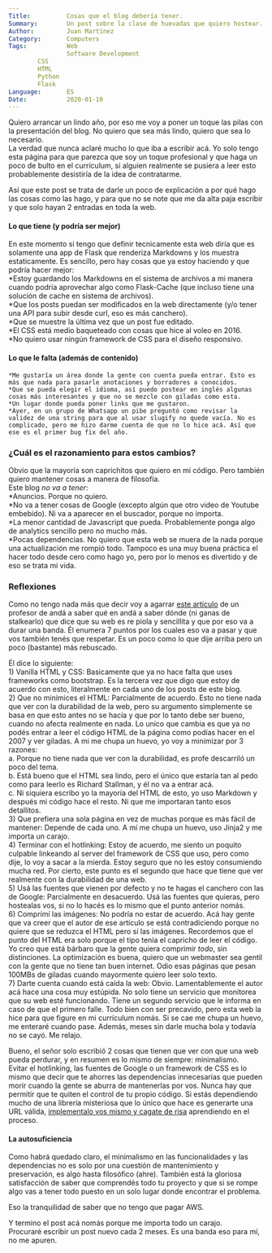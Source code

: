 ```yaml
---
Title:          Cosas que el blog debería tener.
Summary:        Un post sobre la clase de huevadas que quiero hostear.
Author:         Juan Martínez
Category:       Computers
Tags:           Web
                Software Development
		CSS
		HTML
		Python
		Flask
Language:       ES
Date:           2020-01-10
---
```


Quiero arrancar un lindo año, por eso me voy a poner un toque las pilas con la presentación del blog. No quiero que sea más lindo, quiero que sea lo necesario.  
La verdad que nunca aclaré mucho lo que iba a escribir acá. Yo solo tengo esta página para que parezca que soy un toque profesional y que haga un poco de bulto en el currículum, si alguien realmente se pusiera a leer esto probablemente desistiría de la idea de contratarme.

Así que este post se trata de darle un poco de explicación a por qué hago las cosas como las hago, y para que no se note que me da alta paja escribir y que solo hayan 2 entradas en toda la web.

#### Lo que tiene (y podría ser mejor)

En este momento si tengo que definir tecnicamente esta web diría que es solamente una app de Flask que renderiza Markdowns y los muestra estaticamente. Es sencillo, pero hay cosas que ya estoy haciendo y que podría hacer mejor:  
	*Estoy guardando los Markdowns en el sistema de archivos a mi manera cuando podría aprovechar algo como Flask-Cache (que incluso tiene una solución de cache en sistema de archivos).  
	*Que los posts puedan ser modificados en la web directamente (y/o tener una API para subir desde curl, eso es más canchero).  
	*Que se muestre la última vez que un post fue editado.  
	*El CSS está medio baqueteado con cosas que hice al voleo en 2016.  
	*No quiero usar ningún framework de CSS para el diseño responsivo.

#### Lo que le falta (además de contenido)

	*Me gustaría un área donde la gente con cuenta pueda entrar. Esto es más que nada para pasarle anotaciones y borradores a conocidos.  
	*Que se pueda elegir el idioma, así puedo postear en inglés algunas cosas más interesantes y que no se mezcle con giladas como esta.  
	*Un lugar donde pueda poner links que me gustaron.  
	*Ayer, en un grupo de Whatsapp un pibe preguntó como revisar la validez de una string para que al usar slugify no quede vacía. No es complicado, pero me hizo darme cuenta de que no lo hice acá. Así que ese es el primer bug fix del año.

### ¿Cuál es el razonamiento para estos cambios?

Obvio que la mayoría son caprichitos que quiero en mi código. Pero también quiero mantener cosas a manera de filosofía.  
Este blog *no va a tener*:  
	*Anuncios. Porque no quiero.  
	*No va a tener cosas de Google (excepto algún que otro video de Youtube embebido). Ni va a aparecer en el buscador, porque no importa.  
	*La menor cantidad de Javascript que pueda. Probablemente ponga algo de analytics sencillo pero no mucho más.  
	*Pocas dependencias. No quiero que esta web se muera de la nada porque una actualización me rompió todo. Tampoco es una muy buena práctica el hacer todo desde cero como hago yo, pero por lo menos es divertido y de eso se trata mi vida.

### Reflexiones

Como no tengo nada más que decir voy a agarrar [este artículo](https://jeffhuang.com/designed_to_last/) de un profesor de andá a saber qué en andá a saber dónde (ni ganas de stalkearlo) que dice que su web es re piola y sencillita y que por eso va a durar una banda. Él enumera 7 puntos por los cuales eso va a pasar y que vos también tenés que respetar. Es un poco como lo que dije arriba pero un poco (bastante) más rebuscado.

Él dice lo siguiente:  
	1) Vanilla HTML y CSS: Basicamente que ya no hace falta que uses frameworks como bootstrap. Es la tercera vez que digo que estoy de acuerdo con esto, literalmente en cada uno de los posts de este blog.  
	2) Que no minimices el HTML: Parcialmente de acuerdo. Esto no tiene nada que ver con la durabilidad de la web, pero su argumento simplemente se basa en que esto antes no se hacía y que por lo tanto debe ser bueno, cuando no afecta realmente en nada. Lo unico que cambia es que ya no podés entrar a leer el código HTML de la página como podías hacer en el 2007 y ver giladas. A mi me chupa un huevo, yo voy a minimizar por 3 razones:  
		a. Porque no tiene nada que ver con la durabilidad, es profe descarriló un poco del tema.  
		b. Está bueno que el HTML sea lindo, pero el único que estaría tan al pedo como para leerlo es Richard Stallman, y él no va a entrar acá.  
		c. Ni siquiera escribo yo la mayoría del HTML de esto, yo uso Markdown y después mi código hace el resto. Ni que me importaran tanto esos detallitos.  
	3) Que prefiera una sola página en vez de muchas porque es más fácil de mantener: Depende de cada uno. A mí me chupa un huevo, uso Jinja2 y me importa un carajo.  
	4) Terminar con el hotlinking: Estoy de acuerdo, me siento un poquito culpable linkeando al server del framework de CSS que uso, pero como dije, lo voy a sacar a la mierda. Estoy seguro que no les estoy consumiendo mucha red. Por cierto, este punto es el segundo que hace que tiene que ver realmente con la durabilidad de una web.  
	5) Usá las fuentes que vienen por defecto y no te hagas el canchero con las de Google: Parcialmente en desacuerdo. Usá las fuentes que quieras, pero hostealas vos, si no lo hacés es lo mismo que el punto anterior nomás.  
	6) Comprimí las imágenes: No podría no estar de acuerdo. Acá hay gente que va creer que el autor de ese artículo se está contradiciendo porque no quiere que se reduzca el HTML pero sí las imágenes. Recordemos que el punto del HTML era solo porque el tipo tenía el capricho de leer el código. Yo creo que está bárbaro que la gente quiera comprimir *todo*, sin distinciones. La optimización es buena, quiero que un webmaster sea gentil con la gente que no tiene tan buen internet. Odio esas páginas que pesan 100MBs de giladas cuando mayormente quiero leer solo texto.  
	7) Darte cuenta cuando está caída la web: Obvio. Lamentablemente el autor acá hace una cosa muy estúpida. No solo tiene un servicio que monitorea que su web esté funcionando. Tiene un segundo servicio que le informa en caso de que el primero falle. Todo bien con ser precavido, pero esta web la hice para que figure en mi currículum nomás. Si se cae me chupa un huevo, me enteraré cuando pase. Además, meses sin darle mucha bola y todavía no se cayó. Me relajo.

Bueno, el señor solo escribió 2 cosas que tienen que ver con que una web pueda perdurar, y en resumen es lo mismo de siempre: minimalismo.  
Evitar el hotlinking, las fuentes de Google o un framework de CSS es lo mismo que decir que te ahorres las dependencias innecesarias que pueden morir cuando la gente se aburra de mantenerlas por vos. Nunca hay que permitir que te quiten el control de tu propio código. Si estás dependiendo mucho de una librería misteriosa que lo único que hace es generarte una URL válida, [implementalo vos mismo y cagate de risa](https://github.com/mratmartinez/Web/commit/fb2837c71b7a5c7febb55b436ae5ce9c07c30f27) aprendiendo en el proceso.

#### La autosuficiencia

Como habrá quedado claro, el minimalismo en las funcionalidades y las dependencias no es solo por una cuestión de mantenimiento y preservación, es algo hasta filosófico (ahre). También está la gloriosa satisfacción de saber que comprendés todo tu proyecto y que si se rompe algo vas a tener todo puesto en un solo lugar donde encontrar el problema.

Eso la tranquilidad de saber que no tengo que pagar AWS.

Y termino el post acá nomás porque me importa todo un carajo.  
Procuraré escribir un post nuevo cada 2 meses. Es una banda eso para mí, no me apuren.
